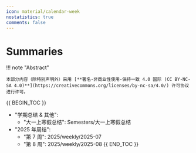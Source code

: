 ```yaml
---
icon: material/calendar-week
nostatistics: true
comments: false
---
```


# Summaries

!!! note "Abstract"

    本部分内容（除特别声明外）采用 [**署名-非商业性使用-保持一致 4.0 国际 (CC BY-NC-SA 4.0)**](https://creativecommons.org/licenses/by-nc-sa/4.0/) 许可协议进行许可。
    
{{ BEGIN_TOC }}
- "学期总结 & 其他":
    - "大一上寒假总结": Semesters/大一上寒假总结
- "2025 年周结":
    - "第 7 周": 2025/weekly/2025-07
    - "第 8 周": 2025/weekly/2025-08
{{ END_TOC }}